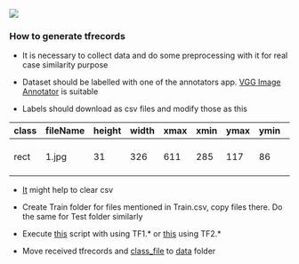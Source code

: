 ![](https://github.com/IgorSondors/text_detector/blob/master/generate_tfrecords/structure.jpeg)

### How to generate tfrecords

- It is necessary to collect data and do some preprocessing with it for real case similarity purpose

- Dataset should be labelled with one of the annotators app. [VGG Image Annotator](http://www.robots.ox.ac.uk/~vgg/software/via/via.html) is suitable

- Labels should download as csv files and modify those as this

class| fileName| height|width|xmax|	xmin|	ymax|	ymin|	text
 ---| ---| ---| ---| ---| ---| ---| ---| ---
rect|	1.jpg|	31|	326|	611|	285|	117|	86|	25 ОТДЕЛОМ МИЛИЦИИ

- [It](https://github.com/IgorSondors/cv-trash/blob/master/static_str_delete.py) might help to clear csv

- Create Train folder for files mentioned in Train.csv, copy files there. Do the same for Test folder similarly

- Execute [this](https://github.com/IgorSondors/text_detector/blob/master/generate_tfrecords/generate_tfrecord.py) script with using TF1.* or [this](https://github.com/IgorSondors/text_detector/blob/master/generate_tfrecords/TF2_generate_tfrecord.py) using TF2.*

- Move received tfrecords and [class_file](https://github.com/IgorSondors/text_detector/blob/master/object-detection.pbtxt) to [data](https://github.com/tensorflow/models/tree/master/research/object_detection/data) folder
